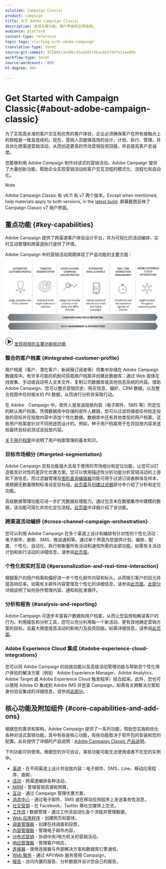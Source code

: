 ```yaml
---
solution: Campaign Classic
product: campaign
title: 关于 Adobe Campaign Classic
description: 发现关键功能、用户界面和全局指南。
audience: platform
content-type: reference
topic-tags: starting-with-adobe-campaign
translation-type: tm+mt
source-git-commit: 972885c3a38bcd3a260574bacbb3f507e11ae05b
workflow-type: tm+mt
source-wordcount: '895'
ht-degree: 96%

---
```



# Get Started with Campaign Classic{#about-adobe-campaign-classic}

为了实现高水准的客户交互和优秀的客户体验，企业必须确保客户在所有接触点上的旅程是一致且连续的。现在，营销人员能够高效的设计、计划、执行、管理，并且优化跨渠道营销活动，从而创造更高的市场营销投资回报，并且提高客户忠诚度。

您能够利用 Adobe Campaign 制作对话式的营销活动。Adobe Campaign 提供了大量创新功能，帮助企业实现营销活动和客户交互流程的模式化、流程化和自动化。

>[!NOTE]
>
>Adobe Campaign Classic 有 v6.11 和 v7 两个版本。Except when mentioned, help materials apply to both versions, in the [latest build](../../rn/using/latest-release.md). 屏幕截图反映了Campaign Classic v7 用户界面。

## 重点功能 {#key-capabilities}

Adobe Campaign 提供了跨渠道客户体验设计平台，并为可视化的活动编排、实时互动管理和跨渠道执行提供了环境。

Adobe Campaign 中的营销活动周期体现了产品功能的主要方面：

![](assets/d_ncs_user_emarketing.png)

![](assets/do-not-localize/how-to-video.png) [发现视频的主要功能和功能](https://docs.adobe.com/content/help/en/campaign-classic-learn/tutorials/getting-started/introduction-to-adobe-campaign-classic.html)

### 整合的客户档案 {#integrated-customer-profile}

用户档案（客户、潜在客户、新闻稿订阅者等）将集中存储在 Adobe Campaign 数据库中。有许多可能的机制可获取用户档案并创建此数据库：通过 Web 窗体在线收集、手动或自动导入文本文件、复制公司数据库或其他信息系统的内容。借助 Adobe Campaign，您可以整合营销历史、购买信息、偏好、CRM 数据，以及整合视图中任何相关的 PII 数据，从而进行分析并采取行动。

在 Adobe　Campaign 中，收件人是发送投放内容（电子邮件、SMS 等）所定位的默认用户档案。凭借数据库中存储的收件人数据，您可以过滤将接收任何给定投放的目标并在投放内容中添加个性化数据。数据库中还有其他类型的用户档案。这些用户档案是针对不同用途而设计的。例如，种子用户档案用于在将投放内容发送给最终目标前测试该投放内容。

[关于用户档案](../../platform/using/about-profiles.md)中说明了用户档案管理的基本知识。

### 目标市场细分 {#targeted-segmentation}

Adobe Campaign 具有功能强大且易于使用的市场细分和定位功能，让您可以打造极具针对性的差异化优惠方案。您可以使用描述性分析功能分析营销活动的上游和下游信息，而过滤器管理及[图形查询编辑器](../../platform/using/about-queries-in-campaign.md)功能可用于过滤订阅者群体及样本，或根据无数量限制标准设定目标组。[此页面](../../reporting/using/about-descriptive-analysis.md)及[创建过滤器](../../platform/using/creating-filters.md)部分中介绍了分析和定位功能。

高级数据管理功能可进一步扩充数据处理能力。通过包含未在数据集市中建模的数据，该功能可简化并优化定位流程。[此页面](../../workflow/using/targeting-data.md#data-management)中详细介绍了该功能。

### 跨渠道活动编排 {#cross-channel-campaign-orchestration}

您可以利用 Adobe Campaign 在多个渠道上设计和编排有针对性的个性化活动：电子邮件、直邮、SMS、推送通知等。通过单个界面为您提供计划、编排、配置、个性化、自动化、执行和衡量所有活动和通信所需的全部功能。如需有关活动计划和执行活动的详细信息，请参阅[此页面](../../campaign/using/setting-up-marketing-campaigns.md)。

### 个性化和实时互动 {#personalization-and-real-time-interaction}

根据客户的用户档案和偏好进一步个性化邮件内容和标头，从而吸引客户的目光并提高响应率。如需有关邮件内容管理及个性化的详细信息，请参阅[此页面](../../delivery/using/about-personalization.md)。[此部分](../../campaign/using/about-marketing-resource-management.md)详细说明了如何协作管理内容、通知和批准循环。

### 分析和报告 {#analysis-and-reporting}

Adobe Campaign 可逐步丰富客户数据和用户档案，从而让您监控和解读客户的行为。利用报告和分析工具，您可以充分利用每一个新活动、更有效地确定营销方案的目标，且最大限度提高活动的影响力及投资回报。如需详细信息，请参阅[此页面](../../reporting/using/delivery-reports.md)。

### Adobe Experience Cloud 集成 {#adobe-experience-cloud-integrations}

您可以将 Adobe Campaign 的投放功能以及高级活动管理功能与帮助您个性化用户体验的解决方案（例如　Adobe Experience Manager、Adobe Analytics、Adobe Target 或 Adobe Experience Cloud 触发程序）结合起来。此外，您也可以使用 Adobe ID 集成到 Adobe IMS 并登录 Campaign。如需有关跨解决方案和身份验证集成的详细信息，请参阅[此部分](../../integrations/using/about-adobe-id.md)。

## 核心功能及附加组件 {#core-capabilities-and-add-ons}

根据您的需求和架构，Adobe Campaign 提供了一系列功能，帮助您实施和优化各种对话式营销功能。其中有些是核心功能，有些功能取决于软件包的安装和您的配置。此处提供了详细的产品说明：[Adobe Campaign Classic 产品说明](https://helpx.adobe.com/legal/product-descriptions/adobe-campaign-classic---product-description.html)。

下列功能可供使用。根据您的许可协议，某些功能可能无法使用或者不在您的实例中。

* [渠道](../../delivery/using/steps-about-delivery-creation-steps.md) - 在不同渠道上设计并投放内容：电子邮件、SMS、Line、移动应用程序、直邮，
* [活动](../../campaign/using/designing-marketing-campaigns.md) - 跨渠道编排各种活动，
* [MRM](../../campaign/using/about-marketing-resource-management.md) - 管理营销资源和预算，
* [互动](../../interaction/using/interaction-and-offer-management.md) - 通过 Campaign 管理优惠方案，
* [消息中心](../../message-center/using/about-transactional-messaging.md) - 通过电子邮件、SMS 或在移动应用程序上发送事务性消息，
* [社交营销](../../social/using/about-social-marketing.md) - 在 Facebook、Twitter 等社交媒体上交流，
* [工作流](../../workflow/using/about-workflows.md) / 数据管理 - 通过工作流自动化各个流程并管理数据，
* [Web 应用程序](../../web/using/about-web-applications.md) - 创建网页和窗体，
* [调查管理器](../../web/using/about-surveys.md) - 创建在线调查和投票，
* [内容管理器](../../delivery/using/about-content-management.md) - 管理电子邮件内容，
* [分布式营销](../../campaign/using/about-distributed-marketing.md) - 协调中央/地方机关的营销活动，
* [响应管理器](../../campaign/using/about-response-manager.md) - 管理客户响应，
* [连接器](../../platform/using/about-connectors.md) - 使用连接器与外部解决方案和数据库引擎通信，
* [Web 服务](../../configuration/using/about-web-services.md) - 通过 API/Web 服务使用 Campaign，
* [报告](../../reporting/using/about-adobe-campaign-reporting-tools.md) - 访问内置的报告、分析数据并设计您自己的报告。


